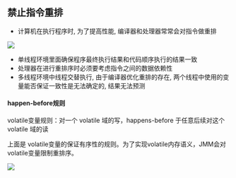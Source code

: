 ##  禁止指令重排

- 计算机在执行程序时, 为了提高性能, 编译器和处理器常常会对指令做重排

![](https://youpaiyun.zongqilive.cn/image/20200712150908.png)

- 单线程环境里面确保程序最终执行结果和代码顺序执行的结果一致
- 处理器在进行重排序时必须要考虑指令之间的数据依赖性
- 多线程环境中线程交替执行, 由于编译器优化重排的存在, 两个线程中使用的变量能否保证一致性是无法确定的, 结果无法预测



#### happen-before规则

volatile变量规则：对一个 volatile 域的写，happens-before 于任意后续对这个 volatile 域的读

上面是 volatile变量的保证有序性的规则。为了实现volatile内存语义，JMM会对volatile变量限制重排序。



![](https://youpaiyun.zongqilive.cn/image/20200421164507.png)


